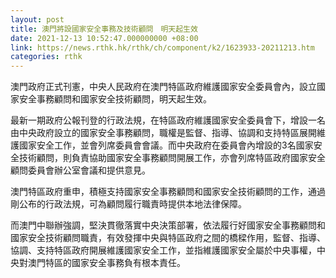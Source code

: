 ```yaml
---
layout: post
title: 澳門將設國家安全事務及技術顧問　明天起生效
date: 2021-12-13 10:52:47.000000000 +08:00
link: https://news.rthk.hk/rthk/ch/component/k2/1623933-20211213.htm
categories: rthk
---
```


澳門政府正式刊憲，中央人民政府在澳門特區政府維護國家安全委員會內，設立國家安全事務顧問和國家安全技術顧問，明天起生效。

最新一期政府公報刊登的行政法規，在特區政府維護國家安全委員會下，增設一名由中央政府設立的國家安全事務顧問，職權是監督、指導、協調和支持特區展開維護國家安全工作，並會列席委員會會議。而中央政府在委員會內增設的3名國家安全技術顧問，則負責協助國家安全事務顧問開展工作，亦會列席特區政府國家安全顧問委員會辦公室會議和提供意見。

澳門特區政府重申，積極支持國家安全事務顧問和國家安全技術顧問的工作，通過剛公布的行政法規，可為顧問履行職責時提供本地法律保障。

而澳門中聯辦強調，堅決貫徹落實中央決策部署，依法履行好國家安全事務顧問和國家安全技術顧問職責，有效發揮中央與特區政府之間的橋樑作用，監督、指導、協調、支持特區政府開展維護國家安全工作，並指維護國家安全屬於中央事權，中央對澳門特區的國家安全事務負有根本責任。
